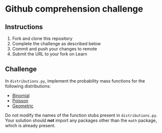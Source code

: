 # Github comprehension challenge

## Instructions

1. Fork and clone this repository
2. Complete the challenge as described below
3. Commit and push your changes to remote
4. Submit the URL to your fork on Learn

## Challenge

In `distributions.py`, implement the probability mass functions for the following distributions:

* [Binomial](https://en.wikipedia.org/wiki/Binomial_distribution)
* [Poisson](https://en.wikipedia.org/wiki/Poisson_distribution)
* [Geometric](https://en.wikipedia.org/wiki/Geometric_distribution)

Do not modify the names of the function stubs present in `distributions.py`. Your solution should **not** import any packages other than the `math` package, which is already present.
